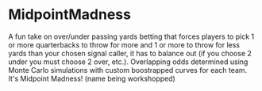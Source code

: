 # MidpointMadness
A fun take on over/under passing yards betting that forces players to pick 1 or more quarterbacks to throw for more and 1 or more to throw for less yards than your chosen signal caller, it has to balance out (if you choose 2 under you must choose 2 over, etc.). Overlapping odds determined using Monte Carlo simulations with custom boostrapped curves for each team. It's Midpoint Madness! (name being workshopped)
